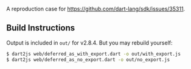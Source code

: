 A reproduction case for https://github.com/dart-lang/sdk/issues/35311.

## Build Instructions

Output is included in `out/` for v2.8.4. But you may rebuild yourself:

```sh
$ dart2js web/deferred_as_with_export.dart -o out/with_export.js
$ dart2js web/deferred_as_no_export.dart -o out/no_export.js
```
